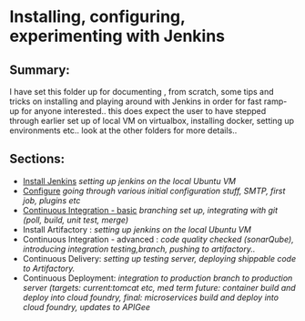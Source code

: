 # Installing, configuring, experimenting with Jenkins

## Summary:
I have set this folder up for documenting , from scratch, some tips and tricks on installing and playing around with Jenkins in order for fast ramp-up for anyone interested.. this does expect the user to have stepped through earlier set up of local VM on virtualbox, installing docker, setting up environments etc.. look at the other folders for more details..

## Sections:
- [Install Jenkins](https://github.com/knail1/myAnsibleCode/blob/master/settingUpJenkinsContainer/installJenkins.md) *setting up jenkins on the local Ubuntu VM*
- [Configure](https://github.com/knail1/myAnsibleCode/blob/master/settingUpJenkinsContainer/configureJenkins.md) *going through various initial configuration stuff, SMTP, first job, plugins etc*
- [Continuous Integration - basic](https://github.com/knail1/myAnsibleCode/blob/master/settingUpJenkinsContainer/CI-basic.md) *branching set up, integrating with git (poll, build, unit test, merge)*
- Install Artifactory :  *setting up jenkins on the local Ubuntu VM*
- Continuous Integration - advanced  : *code quality checked (sonarQube), introducing integration testing,branch, pushing to artifactory..*
- Continuous Delivery: *setting up testing server, deploying shippable code to Artifactory.*
- Continuous Deployment:  *integration to production branch to production server (targets: current:tomcat etc, med term future: container build and deploy into cloud foundry, final: microservices build and deploy into cloud foundry, updates to APIGee*

